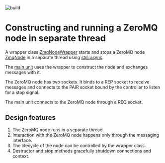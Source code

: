 ![build](https://github.com/ppst/cpp_zmq_thread/actions/workflows/c-cpp.yml/badge.svg?event=push)
# Constructing and running a ZeroMQ node in separate thread

A wrapper class [ZmqNodeWrapper](https://github.com/ppst/cpp_zmq_thread/blob/d462c6ebf9c36f1467d857ea86ec9bd1269afed0/include/zmq_node.hpp#L71) starts and stops a ZeroMQ node [ZmqNode](https://github.com/ppst/cpp_zmq_thread/blob/d462c6ebf9c36f1467d857ea86ec9bd1269afed0/include/zmq_node.hpp#L29) in a separate thread
using [std::async](https://github.com/ppst/cpp_zmq_thread/blob/d462c6ebf9c36f1467d857ea86ec9bd1269afed0/src/zmq_node.cpp#L40).

The [main unit](https://github.com/ppst/cpp_zmq_thread/blob/d462c6ebf9c36f1467d857ea86ec9bd1269afed0/src/zmq_thread.cpp#L14) uses the wrapper to construct the node and exchanges messages with it.

The ZeroMQ node has two sockets. It binds to a REP socket to receive messages and connects to the
PAIR socket bound by the controller to listen for a stop signal.

The main unit connects to the ZeroMQ node through a REQ socket.

## Design features

1. The ZeroMQ node runs in a separate thread.
2. Interaction with the ZeroMQ node happens only through the messaging interface.
3. The lifecycle of the node can be controlled by the wrapper class.
4. Destructor and stop methods gracefully shutdown connections and context.
